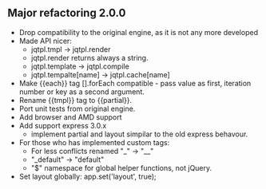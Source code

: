 ## Major refactoring 2.0.0
- Drop compatibility to the original engine, as it is not any more developed
- Made API nicer:
    - jqtpl.tmpl -> jqtpl.render
    - jqtpl.render returns always a string.
    - jqtpl.template -> jqtpl.compile
    - jqtpl.tempalte[name] -> jqtpl.cache[name]
- Make {{each}} tag [].forEach compatible - pass value as first, iteration number or key as a second argument.
- Rename {{tmpl}} tag to {{partial}}.
- Port unit tests from original engine.
- Add browser and AMD support
- Add support express 3.0.x
    - implement partial and layout simpilar to the old express behavour.
- For those who has implemented custom tags:
    - For less conflicts renamed "_" -> "__"
    - "_default" -> "default"
    - "$" namespace for global helper functions, not jQuery.
- Set layout globally:
    app.set('layout', true);

